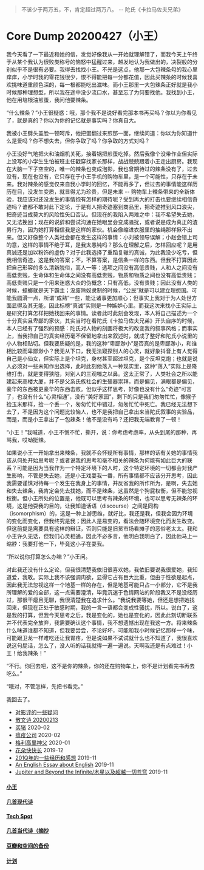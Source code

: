 
> 不该少于两万五，不，肯定超过两万八。 -- 陀氏《卡拉马佐夫兄弟》

# Core Dump 20200427（小王）

我今天看了一下最近和她的信，发觉好像我从一开始就理解错了，而我今天上午终于从某个我认为很败类称号的恼怒中猛醒过来，越发地认为我做出的，决裂般的分别似乎不是很有必要。我得去找找小王。不光是这点，他那一大包辣条勾的我心里痒痒，小学时我的零花钱很少，恨不得能把每一分都花值，因此买辣条的时候我喜欢挑味道重颜色深的，每一根都能吃出滋味。而小王那里一大包辣条正好就是我小时候那种理想型，所以我在途中没少流口水，甚至忘了为何要找他。我找到小王，他在用培根油煎蛋，我问他要辣条。

“什么辣条？”小王很疑惑：哦，那个我不是说好看完那本书再买吗？你以为你看见了，就是真的？你以为你的记忆就是事实吗？你真自大。

我被小王劈头盖脸一顿呵斥，他把蛋翻过来煎那一面，继续问道：你以为你知道什么是爱吗？你不想失去，但你争取了吗？你争取的方式对吗？

小王没好气地把火和油烟机关死，接着锅把煎蛋吃掉。然后我像个没带作业但实际上没写的小学生生怕被班主任戳穿找家长那样，战战兢兢跟着小王走出厨房。我现在大脑一下子空空的，唯一的辣条也变成泡影，我也曾期待过的辣条没有了，过去没有，现在也没有，它只存在于小王手机的购物车里，是一个可能性，只存在于未来。我对辣条的感觉仅来自我小学时的回忆，不能再多了，但过去的事情能这样历历在目，没发生变质，就显得尤为珍贵，但是未来 -- 购物车上辣条带来的全新体验，我应该对还没发生的事情抱有怎样的期待呢？受到再大的打击也要继续相信奇迹吗？谁都不敢对此下定论，于是有人把奇迹塞到商品里，把奇迹推到风口浪尖，把奇迹当成莫大的风险性矢口否认。但现在的我陷入两难之中：我不希望失去她，又无法挽回；现在的说辞和尝试沟通在她眼里会变成骚扰，或者说是成为真正的渣男行为，因为她打算相信我是这样的家伙。机会像缩进衣服里的抽绳那样揪不出来。但又好像整个人类社会都在发生这样的事情：小刘被领导误解；小赵会错上司的意，这样的事情不绝于耳，是我太愚钝吗？那么在理解之后，怎样回应呢？是用真诚还是加以粉饰的虚伪？对于此我选择了重蹈复辙的真诚，为此我没少吃亏，但我相信奇迹，这是我的答案；不，不算答案，是信条一样的东西。但我不打算因此把自己形容的多么清新脱俗，高人一等：选项之间没有高低贵贱，人和人之间没有高低贵贱，生命体和生命体之间没有高低贵贱，物质和物质之间也没有高低贵贱；高低贵贱只是一个用来迷惑大众的伪概念：只有高低，没有贵贱；因此没有人类的时候，蟑螂就是天下霸主；没废除奴隶制的时候，“公民”就是可以建立理想国。可能我圆滑一点，所谓“成熟”一些，能让诸事更加顺心；但事实上我对于为人处世方面显得及其无能，因此标榜“真诚”实则是一种嫉妒心里。而我这次来找小王实际上是研究打算怎样把她找回来的事情。读者此时此刻会发现，本人将自己描述为一个十分真实且卑鄙的家伙，其实当时在看陀氏《卡拉马佐夫兄弟》开头自序的时候，本人已经有了强烈的预感：陀氏对人物的刻画将极大的改变我的叙事风格；而事实上，当我把自己的真实经历毫不保留地拿出来叙述时，就成了整好和陀氏小说里的小人物相贴切。但我要质疑的是，我的这种“卑鄙渺小”是否真的是卑鄙渺小，和谁相比较而卑鄙渺小？我无从下口，我无法窥探别人的心灵，就好象抖音上有人觉得自己是小仙女，但实际上是个坦克，身材甚至超过坦克，是个反坦克炮；也就是说人必须对一些未知作出选择，此时此刻他落入一种现实里，这种“落入”实际上是降维打击，就是变得狭隘，对别人的三观嗤之以鼻。这太正常了，人类社会之所以能建起来高楼大厦，并不是父系氏族社会的生殖器崇拜，而是偏见，满眼都是偏见，豪华的东西被更豪华的东西击败。但似乎这样思考，好像也没有什么“奇迹”可言了，也没有什么“心灵相通”，没有“美好家园”，剩下的只是我们匆匆忙忙，像猴子捡玉米那样，捡一个丢一个，匆匆忙忙中错过，匆匆忙忙中死亡。我已经无法想下去了，不是因为这个问题比较恼人，也不是我把自己拿出来当陀氏叙事的实验品，而是，而是小王拿出了一包辣条！他不是没有吗？还把我无端教育了一顿！

“小王！”我喊道，小王不慌不忙，撕开，说：你考虑考虑率，从头到尾的那种，再骂我，哎呦挺辣。

如果说小王一开始拿出来辣条，我就不会怀疑所有事情，那样的话有关她的事情我该从何处开始思考呢？或者说我的思考和毫不相关的辣条为何能有如此巨大的联系？可能是因为当我作为一个特定环境下的人时，这个特定环境的一切都会对我产生影响，不管是失去她，还是小王戏耍我一番，所有事情都不应该分开思考，因此我需要谨慎对待每一个发生在我身上的事情，并反省我的所作所为，是啊，失去她和失去辣条，我肯定会先去找她，而不是辣条，这虽然是个狗屁权衡，但不能忽视权衡。但小王所处的位置是，他既可以思考有辣条的环境，也可以思考无辣条的环境，这是他耍我的目的，让我知道话语（discourse）之间是同构（isomorphism）的，这是一种上游思维，就好比，我还是我，但我会因为环境的变化而变化，但我终究是我；因此人是易变的，看法会随环境变化而发生改变。但这前提是需要具有这样的辩证，否则只能是旧货市场看摊子的恶俗老太太。我和小王许久无话，但我们心灵相通，因此不必多言，他明白我明白了，因此他马上一缩脖：我要打他一下，毕竟这小子在耍我。

“所以说你打算怎么办嘛？”小王问。

对此我还没有什么定论，但我很清楚我依旧很喜欢她，我依旧要说我很爱她，我知道爱，我敢。实际上我不该强调肉欲，显得它占有巨大比重，但由于性欲是起点，因此我无法忽视这样一个地基一样的存在，但是地基可能只占一小部分，它不是我所理解的爱的全部，这一点需要澄清，毕竟沉迷于色情网站的阶段我又不是没经历过，那很干瘪且无聊，我很清楚我在追求什么。“我说我要等她，但还是想把她找回来，但现在正处于敏感时期，我的一言一语都会变成性骚扰，所以。说白了，这是我的打算，但我今天思考之后，我是变化的，她也是变化的，因此此刻切断联系并不代表完全放弃，我需要确认这个事情，我不想遗憾出现在我这一方。将来辣条什么味道谁都不知道，但我要尝尝，不论好坏，可能和我小时候记忆那样一个味，可能跟卫龙一样难吃还让我胃疼，但是说如果不试试就什么也不知道了，我很喜欢说这句屁话，怎么了，没人听的话我就得一遍一遍说。天啊我还是有点难过！小王！给我辣条！”

“不行。你回去吧，这不是你的辣条，你的还在购物车上，你不是计划看完书再去吃么。”

“哦对，不管怎样，先把书看完。”

我回去了。

* [对影评的一些疑问](posts/2020-03-11-mreview.md)
* [散文诗 20200213](posts/2020-02-13-v.md)
* [买猪](posts/2020-02-09-pig.md) 2020-02
* [瘟疫公司](posts/2020-02-02-ncov.md) 2020-02
* [格利高里神父](posts/2020-01-05-hl2.md) 2020-01
* [花朵快快长](posts/2019-12-21-none.md) 2019-12
* [201Q年的一些经历和感想](posts/2019-11-30-q.md) 2019-11
* [An English Essay about English](posts/2019-11-english.md) 2019-11
* [Jupiter and Beyond the Infinite/木星以及超越一切苍穹](posts/2019-11-26-idx.md) 2019-11

#### [小王](index_wang.md)

#### [几首现代诗](index_mverse.md)

#### [Tech Spot](index_tech.md)

#### [几首当代诗（摘抄](contemporary/intro.md)

#### [豆瓣和空间的备份](index_history.md)

#### [计划](posts/plan.md)
